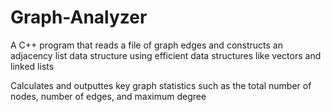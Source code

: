# Graph-Analyzer

A C++ program that reads a file of graph edges and constructs an adjacency list data structure using efficient data structures like vectors and linked lists

Calculates and outputtes key graph statistics such as the total number of nodes, number of edges, and maximum degree
